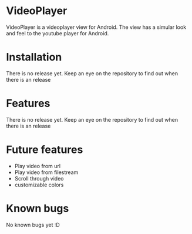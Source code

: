 # VideoPlayer
VideoPlayer is a videoplayer view for Android. The view has a simular look and feel to the youtube player for Android.

# Installation
There is no release yet. Keep an eye on the repository to find out when there is an release

# Features
There is no release yet. Keep an eye on the repository to find out when there is an release

# Future features
- Play video from url
- Play video from filestream
- Scroll through video
- customizable colors

# Known bugs
No known bugs yet :D
